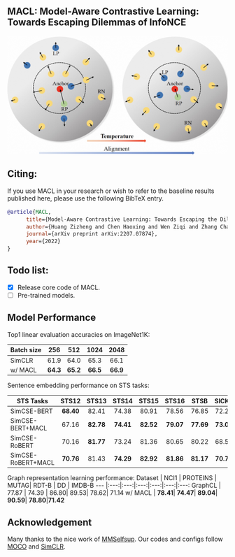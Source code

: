 ## MACL: Model-Aware Contrastive Learning: Towards Escaping Dilemmas of InfoNCE

![](fig1.jpeg)

## Citing:
If you use MACL in your research or wish to refer to the baseline results published here, please use the following BibTeX entry.

```BibTeX
@article{MACL,
      title={Model-Aware Contrastive Learning: Towards Escaping the Dilemmas},
      author={Huang Zizheng and Chen Haoxing and Wen Ziqi and Zhang Chao and Li Huaxiong and Wang Bo and Chen Chunlin},
      journal={arXiv preprint arXiv:2207.07874},
      year={2022}
}
```


## Todo list:
- [x] Release core code of MACL.
- [ ] Pre-trained models.

## Model Performance
Top1 linear evaluation accuracies on ImageNet1K:

Batch size | 256 | 512 | 1024 | 2048
--- |:---:|:---:|:---:|:---:
SimCLR | 61.9 | 64.0 | 65.3 | 66.1 
w/ MACL |  **64.3**| **65.2** | **66.5** | **66.9**

Sentence embedding performance on STS tasks:

STS Tasks | STS12| STS13 | STS14 | STS15 | STS16 | STSB  | SICKR | Avg. 
--- |:---:|:---:|:---:|:---:|:---:|:---:|:---:|:---:
SimCSE-BERT | **68.40** | 82.41  | 74.38  | 80.91  | 78.56  |76.85  | 72.23  | 76.25  
SimCSE-BERT+MACL | 67.16 | **82.78** | **74.41**| **82.52**| **79.07**| **77.69**| **73.00**| **76.66**
SimCSE-RoBERT | 70.16  | **81.77** | 73.24  | 81.36 | 80.65 | 80.22 | 68.56 | 76.57 
SimCSE-RoBERT+MACL|**70.76** | 81.43  |**74.29** |**82.92** |**81.86** |**81.17** |**70.70**|**77.59**

Graph representation learning performance:
Dataset | NCI1  | PROTEINS | MUTAG| RDT-B | DD | IMDB-B
--- |:---:|:---:|:---:|:---:|:---:|:---:
GraphCL | 77.87 | 74.39 | 86.80| 89.53| 78.62| 71.14
w/ MACL | **78.41**| **74.47**| **89.04**| **90.59**| **78.80**|**71.42**



## Acknowledgement
Many thanks to the nice work of [MMSelfsup](https://github.com/open-mmlab/mmselfsup). Our codes and configs follow [MOCO](https://github.com/facebookresearch/moco) and [SimCLR](https://github.com/google-research/simclr).
